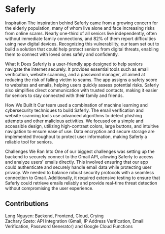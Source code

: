 # Saferly

Inspiration The inspiration behind Saferly came from a growing concern for the elderly population, many of whom live alone and face increasing risks from online scams. Nearly one-third of all seniors live independently, often without immediate family connections, and 82% of them report difficulties using new digital devices. Recognizing this vulnerability, our team set out to build a solution that could help protect seniors from digital threats, enabling them to connect with loved ones safely and confidently.

What It Does Saferly is a user-friendly app designed to help seniors navigate the internet securely. It provides essential tools such as email verification, website scanning, and a password manager, all aimed at reducing the risk of falling victim to scams. The app assigns a safety score to websites and emails, helping users quickly assess potential risks. Saferly also simplifies direct communication with trusted contacts, making it easier for seniors to stay connected with their family and friends.

How We Built It Our team used a combination of machine learning and cybersecurity techniques to build Saferly. The email verification and website scanning tools use advanced algorithms to detect phishing attempts and other malicious activities. We focused on a simple and accessible design, utilizing high-contrast colors, large buttons, and intuitive navigation to ensure ease of use. Data encryption and secure storage are implemented throughout to protect user information, making Saferly a reliable tool for seniors.

Challenges We Ran Into One of our biggest challenges was setting up the backend to securely connect to the Gmail API, allowing Saferly to access and analyze users' emails directly. This involved ensuring that our app could authenticate and securely handle email data while protecting user privacy. We needed to balance robust security protocols with a seamless connection to Gmail. Additionally, it required extensive testing to ensure that Saferly could retrieve emails reliably and provide real-time threat detection without compromising the user experience.

## Contributions
Long Nguyen: Backend, Frontend, Cloud, Crying<br>
Zachary Szeto: API Integration (Gmail, IP Address Verification, Email Verification, Password Generator) and Google Cloud Functions
